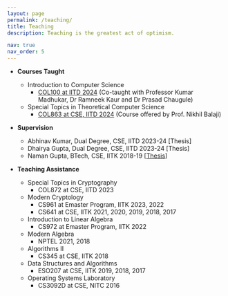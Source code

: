 ```yaml
---
layout: page
permalink: /teaching/
title: Teaching
description: Teaching is the greatest act of optimism.

nav: true
nav_order: 5
---
```

* __Courses Taught__
	* Introduction to Computer Science
		* <a href="https://kumarmadhukar.github.io/courses/col100-summer24/index.html">COL100 at IITD 2024</a> (Co-taught with Professor Kumar Madhukar, Dr Ramneek Kaur and Dr Prasad Chaugule)
	* Special Topics in Theoretical Computer Science
		* <a href="https://sites.google.com/view/nikhilbalaji/holi2024">COL863 at CSE, IITD 2024</a> (Course offered by Prof. Nikhil Balaji)

* __Supervision__
	* Abhinav Kumar, Dual Degree, CSE, IITD 2023-24 [<a>Thesis</a>]
	* Dhairya Gupta, Dual Degree, CSE, IITD 2023-24 [<a>Thesis</a>]
	* Naman Gupta, BTech, CSE, IITK 2018-19 [<a href="../assets/pdf/naman.pdf">Thesis</a>]

* __Teaching Assistance__
	* Special Topics in Cryptography
		* COL872 at CSE, IITD 2023
	* Modern Cryptology
		* CS961 at Emaster Program, IITK 2023, 2022
		* CS641 at CSE, IITK 2021, 2020, 2019, 2018, 2017
	* Introduction to Linear Algebra
		* CS972 at Emaster Program, IITK 2022
	* Modern Algebra
		* NPTEL 2021, 2018
	* Algorithms II
		* CS345 at CSE, IITK 2018   
	* Data Structures and Algorithms
		* ESO207 at CSE, IITK 2019, 2018, 2017
	* Operating Systems Laboratory
		* CS3092D at CSE, NITC 2016
